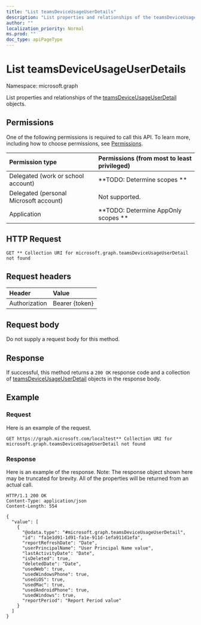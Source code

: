 ```yaml
---
title: "List teamsDeviceUsageUserDetails"
description: "List properties and relationships of the teamsDeviceUsageUserDetail objects."
author: ""
localization_priority: Normal
ms.prod: ""
doc_type: apiPageType
---
```


# List teamsDeviceUsageUserDetails

Namespace: microsoft.graph

List properties and relationships of the [teamsDeviceUsageUserDetail](../resources/teamsdeviceusageuserdetail.md) objects.

## Permissions
One of the following permissions is required to call this API. To learn more, including how to choose permissions, see [Permissions](/concepts/permissions-reference.md).

|Permission type|Permissions (from most to least privileged)|
|:---|:---|
|Delegated (work or school account)|**TODO: Determine scopes **|
|Delegated (personal Microsoft account)|Not supported.|
|Application|**TODO: Determine AppOnly scopes **|

## HTTP Request
<!-- {
  "blockType": "ignored"
}
-->
``` http
GET ** Collection URI for microsoft.graph.teamsDeviceUsageUserDetail not found
```

## Request headers
|Header|Value|
|:---|:---|
|Authorization|Bearer {token}|

## Request body
Do not supply a request body for this method.

## Response
If successful, this method returns a `200 OK` response code and a collection of [teamsDeviceUsageUserDetail](../resources/teamsdeviceusageuserdetail.md) objects in the response body.

## Example

### Request
Here is an example of the request.
<!-- {
  "blockType": "request",
  "name": "get_teamsdeviceusageuserdetail"
}
-->
``` http
GET https://graph.microsoft.com/localtest** Collection URI for microsoft.graph.teamsDeviceUsageUserDetail not found
```

### Response
Here is an example of the response. Note: The response object shown here may be truncated for brevity. All of the properties will be returned from an actual call.
<!-- {
  "blockType": "response",
  "truncated": true,
  "@odata.type": "collection(microsoft.graph.teamsdeviceusageuserdetail)"
}
-->
``` http
HTTP/1.1 200 OK
Content-Type: application/json
Content-Length: 554

{
  "value": [
    {
      "@odata.type": "#microsoft.graph.teamsDeviceUsageUserDetail",
      "id": "fa1e1d91-1d91-fa1e-911d-1efa911d1efa",
      "reportRefreshDate": "Date",
      "userPrincipalName": "User Principal Name value",
      "lastActivityDate": "Date",
      "isDeleted": true,
      "deletedDate": "Date",
      "usedWeb": true,
      "usedWindowsPhone": true,
      "usediOS": true,
      "usedMac": true,
      "usedAndroidPhone": true,
      "usedWindows": true,
      "reportPeriod": "Report Period value"
    }
  ]
}
```

